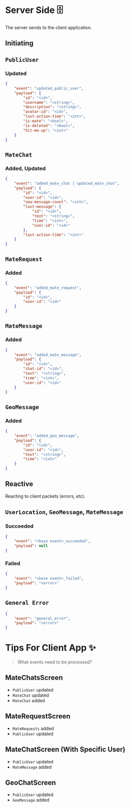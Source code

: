 # Server Side 🗄️

The server sends to the client application.

## Initiating

## `PublicUser` 

### Updated

```json
{
    "event": "updated_public_user",
    "payload": {
        "id": "<id>",
        "username": "<string>",
        "description": "<string>",
        "avatar-id": "<id>",
        "last-action-time": "<int>",
        "is-mate": "<bool>",
        "is-deleted": "<bool>",
        "hit-me-up": "<int>"
    }
}
```

<!-- -------------------------------------------- -->

## `MateChat`

### Added, Updated

```json
{
    "event": "added_mate_chat | updated_mate_chat",
    "payload": {
        "id": "<id>",
        "user-id": "<id>",
        "new-message-count": "<int>",
        "last-message": {
            "id": "<id>",
            "text": "<string>",
            "time": "<int>",
            "user-id": "<id>"
        },
        "last-action-time": "<int>"
    }
}
```

<!-- -------------------------------------------- -->

## `MateRequest` 

### Added

```json
{
    "event": "added_mate_request",
    "payload": {
        "id": "<id>",
        "user-id": "<id>"
    }
}
```

<!-- -------------------------------------------- -->

## `MateMessage`

### Added

```json
{
    "event": "added_mate_message",
    "payload": {
        "id": "<id>",
        "chat-id": "<id>",
        "text": "<string>",
        "time": "<int>",
        "user-id": "<id>"
    }
}
```

<!-- -------------------------------------------- -->

## `GeoMessage` 

### Added

```json
{
    "event": "added_geo_message",
    "payload": {
        "id": "<id>",
        "user-id": "<id>",
        "text": "<string>",
        "time": "<int>"
    }
}
```

<!-- -------------------------------------------- -->

## Reactive

Reacting to client packets (errors, etc).

## `UserLocation`, `GeoMessage`, `MateMessage`

### Succeeded

```json
{
    "event": "<base event>_succeeded",
    "payload": null
}
```

### Failed

```json
{    
    "event": "<base event>_failed",
    "payload": "<error>"
}
```

<!-- -------------------------------------------- -->

## `General Error`

```json
{    
    "event": "general_error",
    "payload": "<error>"
}
```

<!-- -------------------------------------------- -->

# Tips For Client App ✨

> What events need to be processed?

## MateChatsScreen 

- `PublicUser` updated
- `MateChat` updated
- `MateChat` added

## MateRequestScreen

- `MateRequests` added
- `PublicUser` updated

## MateChatScreen (With Specific User)

- `PublicUser` updated
- `MateMessage` added

## GeoChatScreen

- `PublicUser` updated
- `GeoMessage` added

